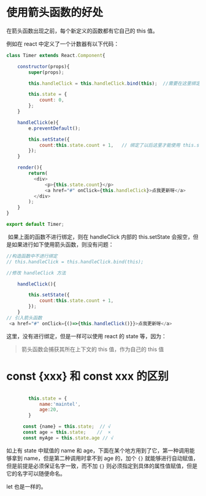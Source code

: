 # 使用箭头函数的好处

在箭头函数出现之前，每个新定义的函数都有它自己的 this 值。

例如在 react 中定义了一个计数器有以下代码：

```js
class Timer extends React.Component{

    constructor(props){
        super(props);

        this.handleClick = this.handleClick.bind(this);  //需要在这里绑定 将this 值传递过来

        this.state = {
            count: 0,
        };
    }

    handleClick(e){
        e.preventDefault();

        this.setState({
            count:this.state.count + 1,   // 绑定了以后这里才能使用 this.state
        });
    }

    render(){
        return(
          <div>
              <p>{this.state.count}</p>
              <a href="#" onClick={this.handleClick}>点我更新呀</a>
          </div>
        );
    }
}

export default Timer;
```

 如果上面的函数不进行绑定，则在 handleClick 内部的 this.setState 会报空，但是如果进行如下使用箭头函数，则没有问题：

```js
//构造函数中不进行绑定
// this.handleClick = this.handleClick.bind(this);

//修改 handleClick 方法

    handleClick(){

        this.setState({
            count:this.state.count + 1,
        });
    }
// 引入箭头函数
 <a href="#" onClick={()=>{this.handleClick()}}>点我更新呀</a>
```

这里，没有进行绑定，但是一样可以使用 react 的 state 等，因为：

> 箭头函数会捕获其所在上下文的  this 值，作为自己的 this 值

# const {xxx} 和 const xxx 的区别

```js

        this.state = {
            name:'maintel',
            age:20,
        }

      const {name} = this.state;  // √
      const age = this.state;    //  ×
      const myAge = this.state.age // √
```

如上有 state 中赋值的 name 和 age，下面在某个地方用到了它，第一种调用能够拿到 name，但是第二种调用时拿不到 age 的，加个 `{}` 就能够进行自动赋值，但是前提是必须保证名字一致，而不加 `{}` 则必须指定到具体的属性值赋值，但是它的名字可以随便命名。

let 也是一样的。